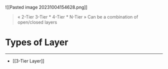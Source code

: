 ![[Pasted image 20231004154628.png]]
> « 2-Tier 3-Tier * 4-Tier * N-Tier » Can be a combination of open/closed layers

# Types of Layer
---
* [[3-Tier Layer]]